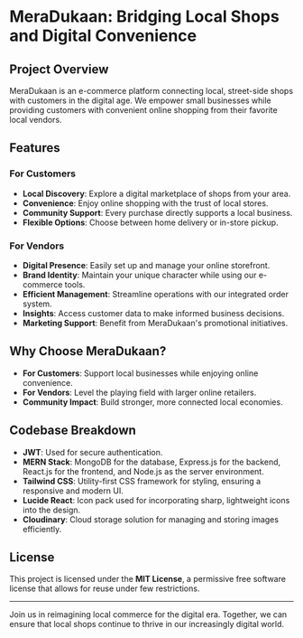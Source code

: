 # MeraDukaan: Bridging Local Shops and Digital Convenience

## Project Overview

MeraDukaan is an e-commerce platform connecting local, street-side shops with customers in the digital age. We empower small businesses while providing customers with convenient online shopping from their favorite local vendors.

## Features

### For Customers

- **Local Discovery**: Explore a digital marketplace of shops from your area.
- **Convenience**: Enjoy online shopping with the trust of local stores.
- **Community Support**: Every purchase directly supports a local business.
- **Flexible Options**: Choose between home delivery or in-store pickup.

### For Vendors

- **Digital Presence**: Easily set up and manage your online storefront.
- **Brand Identity**: Maintain your unique character while using our e-commerce tools.
- **Efficient Management**: Streamline operations with our integrated order system.
- **Insights**: Access customer data to make informed business decisions.
- **Marketing Support**: Benefit from MeraDukaan's promotional initiatives.

## Why Choose MeraDukaan?

- **For Customers**: Support local businesses while enjoying online convenience.
- **For Vendors**: Level the playing field with larger online retailers.
- **Community Impact**: Build stronger, more connected local economies.

## Codebase Breakdown

- **JWT**: Used for secure authentication.
- **MERN Stack**: MongoDB for the database, Express.js for the backend, React.js for the frontend, and Node.js as the server environment.
- **Tailwind CSS**: Utility-first CSS framework for styling, ensuring a responsive and modern UI.
- **Lucide React**: Icon pack used for incorporating sharp, lightweight icons into the design.
- **Cloudinary**: Cloud storage solution for managing and storing images efficiently.

## License

This project is licensed under the **MIT License**, a permissive free software license that allows for reuse under few restrictions.

---

Join us in reimagining local commerce for the digital era. Together, we can ensure that local shops continue to thrive in our increasingly digital world.